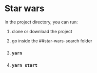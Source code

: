 # Star wars

In the project directory, you can run:

1. clone or download the project
2. go inside the ##star-wars-search folder
3. ### `yarn`

4. ### `yarn start`
